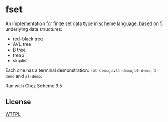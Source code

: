 # fset

An implementation for finite set data type in scheme language, based on 5 underlying data structures:

* red-black tree
* AVL tree
* B tree
* treap
* skiplist

Each one has a terminal demonstration: `rbt-demo`, `avlt-demo`, `bt-demo`, `th-demo` and `sl-demo`.

Run with Chez Scheme 9.5

## License
[WTFPL](http://www.wtfpl.net/)
